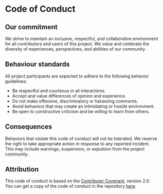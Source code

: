 # Code of Conduct

## Our commitment

We strive to maintain an inclusive, respectful, and collaborative environment for all contributors and users of this project. We value and celebrate the diversity of experiences, perspectives, and abilities of our community.

## Behaviour standards

All project participants are expected to adhere to the following behavior guidelines:

- Be respectful and courteous in all interactions.
- Accept and value differences of opinion and experience.
- Do not make offensive, discriminatory or harassing comments.
- Avoid behaviors that may create an intimidating or hostile environment.
- Be open to constructive criticism and be willing to learn from others.

## Consequences

Behaviors that violate this code of conduct will not be tolerated. We reserve the right to take appropriate action in response to any reported incident. This may include warnings, suspension, or expulsion from the project community.

## Attribution

This code of conduct is based on the [Contributor Covenant](https://www.contributor-covenant.org), version 2.0. You can get a copy of the code of conduct in the repository [here](https://github.com/DanDevCode/DanDevCode.github.io/blob/main/CODE_OF_CONDUCT.md).
